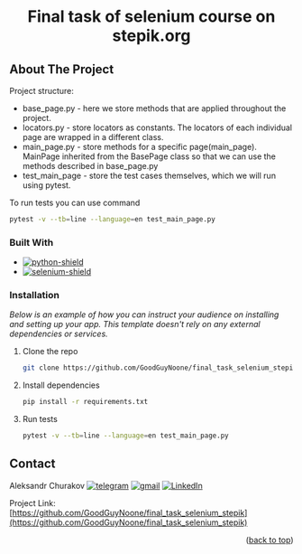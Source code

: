 <a name="readme-top"></a>

<h1 align="center">Final task of selenium course on stepik.org</h1>

<!-- ABOUT THE PROJECT -->
## About The Project

Project structure:

- base_page.py - here we store methods that are applied throughout the project.
- locators.py - store locators as constants. The locators of each individual page are wrapped in a different class.
- main_page.py - store methods for a specific page(main_page). MainPage inherited from the BasePage class so that we can use the methods described in base_page.py
- test_main_page - store the test cases themselves, which we will run using pytest.

To run tests you can use command
   ```sh
   pytest -v --tb=line --language=en test_main_page.py
   ```

### Built With

* [![python-shield]][python-url]
* [![selenium-shield]][selenium-url]

### Installation

_Below is an example of how you can instruct your audience on installing and setting up your app. This template doesn't rely on any external dependencies or services._

1. Clone the repo
   ```sh
   git clone https://github.com/GoodGuyNoone/final_task_selenium_stepik.git
   ```
2. Install dependencies
   ```sh
   pip install -r requirements.txt
   ```
3. Run tests
    ```sh
    pytest -v --tb=line --language=en test_main_page.py
    ```

<!-- CONTACT -->
## Contact

Aleksandr Churakov [![telegram][telegram-shield]][telegram-url] [![gmail][gmail-shield]][gmail-url] [![LinkedIn][linkedin-shield]][linkedin-url]

Project Link: [https://github.com/GoodGuyNoone/final_task_selenium_stepik](https://github.com/GoodGuyNoone/final_task_selenium_stepik)

<p align="right">(<a href="#readme-top">back to top</a>)</p>

<!-- MARKDOWN LINKS & IMAGES -->
<!-- https://www.markdownguide.org/basic-syntax/#reference-style-links -->

[linkedin-shield]: https://img.shields.io/badge/-LinkedIn-black.svg?style=for-the-badge&logo=linkedin&colorB=555
[linkedin-url]: https://www.linkedin.com/in/aleksandr-churakov/
[python-shield]: https://img.shields.io/badge/python-3670A0?style=for-the-badge&logo=python&logoColor=ffdd54
[python-url]: https://www.python.org/
[selenium-shield]: https://img.shields.io/badge/-selenium-%43B02A?style=for-the-badge&logo=selenium&logoColor=white
[selenium-url]: https://www.selenium.dev/
[telegram-shield]: https://img.shields.io/badge/Telegram-2CA5E0?style=for-the-badge&logo=telegram&logoColor=white
[telegram-url]: https://t.me/NOOOON3
[gmail-shield]: https://img.shields.io/badge/Gmail-D14836?style=for-the-badge&logo=gmail&logoColor=white
[gmail-url]: churakovaleksandrqa@gmail.com
[pytest-shield]:
[pytest-url]:

